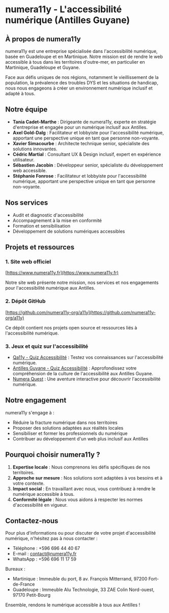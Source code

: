 # numera11y - L'accessibilité numérique (Antilles Guyane)

## À propos de numera11y

numera11y est une entreprise spécialisée dans l'accessibilité numérique, basée en Guadeloupe et en Martinique. Notre mission est de rendre le web accessible à tous dans les territoires d'outre-mer, en particulier en Martinique, Guadeloupe et Guyane.

Face aux défis uniques de nos régions, notamment le vieillissement de la population, la prévalence des troubles DYS et les situations de handicap, nous nous engageons à créer un environnement numérique inclusif et adapté à tous.

## Notre équipe

- **Tania Cadet-Marthe** : Dirigeante de numera11y, experte en stratégie d'entreprise et engagée pour un numérique inclusif aux Antilles.
- **Axel Gold-Dalg** : Facilitateur et lobbyiste pour l'accessibilité numérique, apportant une perspective unique en tant que personne non-voyante.
- **Xavier Simacourbe** : Architecte technique senior, spécialiste des solutions innovantes.
- **Cédric Martial** : Consultant UX & Design inclusif, expert en expérience utilisateur.
- **Sébastien Jacobin** : Développeur senior, spécialiste du développement web accessible.
- **Stéphanie Fonrose** : Facilitateur et lobbyiste pour l'accessibilité numérique, apportant une perspective unique en tant que personne non-voyante.

## Nos services

- Audit et diagnostic d'accessibilité
- Accompagnement à la mise en conformité
- Formation et sensibilisation
- Développement de solutions numériques accessibles

## Projets et ressources

### 1. Site web officiel
[https://www.numera11y.fr](https://www.numera11y.fr)

Notre site web présente notre mission, nos services et nos engagements pour l'accessibilité numérique aux Antilles.

### 2. Dépôt GitHub
[https://github.com/numera11y-org/a11y](https://github.com/numera11y-org/a11y)

Ce dépôt contient nos projets open source et ressources liés à l'accessibilité numérique.

### 3. Jeux et quiz sur l'accessibilité

- [Qa11y - Quiz Accessibilité](https://www.numera11y.fr/jeux/qa11y/) : Testez vos connaissances sur l'accessibilité numérique.
- [Antilles Guyane - Quiz Accessibilité](https://www.numera11y.fr/jeux/quiz-accessibilite/index-culture.html) : Approfondissez votre compréhension de la culture de l'accessibilité aux Antilles Guyane.
- [Numera Quest](https://www.numera11y.fr/jeux/numera-quest/) : Une aventure interactive pour découvrir l'accessibilité numérique.

## Notre engagement

numera11y s'engage à :

- Réduire la fracture numérique dans nos territoires
- Proposer des solutions adaptées aux réalités locales
- Sensibiliser et former les professionnels du numérique
- Contribuer au développement d'un web plus inclusif aux Antilles

## Pourquoi choisir numera11y ?

1. **Expertise locale** : Nous comprenons les défis spécifiques de nos territoires.
2. **Approche sur mesure** : Nos solutions sont adaptées à vos besoins et à votre contexte.
3. **Impact social** : En travaillant avec nous, vous contribuez à rendre le numérique accessible à tous.
4. **Conformité légale** : Nous vous aidons à respecter les normes d'accessibilité en vigueur.

## Contactez-nous

Pour plus d'informations ou pour discuter de votre projet d'accessibilité numérique, n'hésitez pas à nous contacter :

- Téléphone : +596 696 44 40 67
- E-mail : contact@numera11y.fr
- WhatsApp : +596 696 11 17 59

Bureaux :
- Martinique : Immeuble du port, 8 av. François Mitterrand, 97200 Fort-de-France
- Guadeloupe : Immeuble Alu Technologie, 33 ZAE Colin Nord-ouest, 97170 Petit-Bourg

Ensemble, rendons le numérique accessible à tous aux Antilles !
